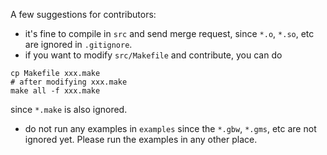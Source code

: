 A few suggestions for contributors:
* it's fine to compile in `src` and send merge request, since `*.o`, `*.so`, etc are ignored in `.gitignore`.
* if you want to modify `src/Makefile` and contribute, you can do
```
cp Makefile xxx.make
# after modifying xxx.make
make all -f xxx.make
```
since `*.make` is also ignored.
* do not run any examples in `examples` since the `*.gbw`, `*.gms`, etc are not ignored yet. Please run the examples in any other place.

